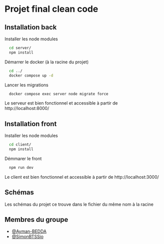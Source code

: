 
# Projet final clean code

## Installation back

Installer les node modules

```bash
  cd server/
  npm install
```
Démarrer le docker (à la racine du projet)
```bash
  cd ../
  docker compose up -d
```
Lancer les migrations
```bash
  docker compose exec server node migrate force
```
Le serveur est bien fonctionnel et accessible à partir de http://localhost:8000/
## Installation front
Installer les node modules

```bash
  cd client/
  npm install
```
Démmarer le front
```bash
  npm run dev
```
Le client est bien fonctionnel et accessible à partir de http://localhost:3000/
## Schémas
Les schémas du projet ce trouve dans le fichier du même nom à la racine

## Membres du groupe

- [@Ayman-BEDDA](https://github.com/Ayman-BEDDA)
- [@SimonBTSSio](https://github.com/SimonBTSSio)

